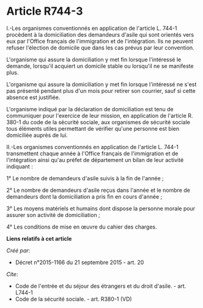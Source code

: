 # Article R744-3

I.-Les organismes conventionnés en application de l'article L. 744-1 procèdent à la domiciliation des demandeurs d'asile qui
sont orientés vers eux par l'Office français de l'immigration et de l'intégration. Ils ne peuvent refuser l'élection de
domicile que dans les cas prévus par leur convention. 

L'organisme qui assure la domiciliation y met fin lorsque l'intéressé le demande, lorsqu'il acquiert un domicile stable ou
lorsqu'il ne se manifeste plus. 

L'organisme qui assure la domiciliation y met fin lorsque l'intéressé ne s'est pas présenté pendant plus d'un mois pour
retirer son courrier, sauf si cette absence est justifiée. 

L'organisme indiqué par la déclaration de domiciliation est tenu de communiquer pour l'exercice de leur mission, en
application de l'article R. 380-1 du code de la sécurité sociale, aux organismes de sécurité sociale tous éléments utiles
permettant de vérifier qu'une personne est bien domiciliée auprès de lui. 

II.-Les organismes conventionnés en application de l'article L. 744-1 transmettent chaque année à l'Office français de
l'immigration et de l'intégration ainsi qu'au préfet de département un bilan de leur activité indiquant : 

1° Le nombre de demandeurs d'asile suivis à la fin de l'année ; 

2° Le nombre de demandeurs d'asile reçus dans l'année et le nombre de demandeurs dont la domiciliation a pris fin en cours
d'année ; 

3° Les moyens matériels et humains dont dispose la personne morale pour assurer son activité de domiciliation ; 

4° Les conditions de mise en œuvre du cahier des charges.

**Liens relatifs à cet article**

_Créé par_:

  - Décret n°2015-1166 du 21 septembre 2015 - art. 20

_Cite_:

  - Code de l'entrée et du séjour des étrangers et du droit d'asile. - art. L744-1
  - Code de la sécurité sociale. - art. R380-1 (VD)
